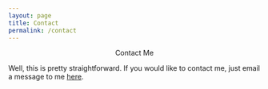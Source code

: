```yaml
---
layout: page
title: Contact
permalink: /contact
---
```


<center>Contact Me</center>

Well, this is pretty straightforward. If you would like to contact me, just email a message to me [here](mailto:zodibell@proton.me). 

[When I'm ready, I'll set up a beehiiv account to collect email addresses for a newsletter.]: # 

